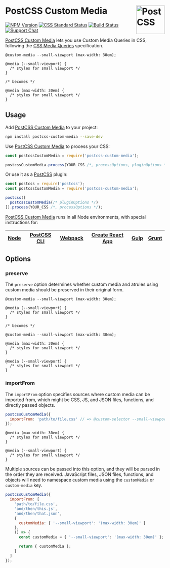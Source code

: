 # PostCSS Custom Media [<img src="https://postcss.github.io/postcss/logo.svg" alt="PostCSS" width="90" height="90" align="right">][postcss]

[![NPM Version][npm-img]][npm-url]
[![CSS Standard Status][css-img]][css-url]
[![Build Status][cli-img]][cli-url]
[![Support Chat][git-img]][git-url]

[PostCSS Custom Media] lets you use Custom Media Queries in CSS, following the
[CSS Media Queries] specification.

```pcss
@custom-media --small-viewport (max-width: 30em);

@media (--small-viewport) {
  /* styles for small viewport */
}

/* becomes */

@media (max-width: 30em) {
  /* styles for small viewport */
}
```

## Usage

Add [PostCSS Custom Media] to your project:

```bash
npm install postcss-custom-media --save-dev
```

Use [PostCSS Custom Media] to process your CSS:

```js
const postcssCustomMedia = require('postcss-custom-media');

postcssCustomMedia.process(YOUR_CSS /*, processOptions, pluginOptions */);
```

Or use it as a [PostCSS] plugin:

```js
const postcss = require('postcss');
const postcssCustomMedia = require('postcss-custom-media');

postcss([
  postcssCustomMedia(/* pluginOptions */)
]).process(YOUR_CSS /*, processOptions */);
```

[PostCSS Custom Media] runs in all Node environments, with special instructions for:

| [Node](INSTALL.md#node) | [PostCSS CLI](INSTALL.md#postcss-cli) | [Webpack](INSTALL.md#webpack) | [Create React App](INSTALL.md#create-react-app) | [Gulp](INSTALL.md#gulp) | [Grunt](INSTALL.md#grunt) |
| --- | --- | --- | --- | --- | --- |

## Options

### preserve

The `preserve` option determines whether custom media and atrules using custom
media should be preserved in their original form.

```pcss
@custom-media --small-viewport (max-width: 30em);

@media (--small-viewport) {
  /* styles for small viewport */
}

/* becomes */

@custom-media --small-viewport (max-width: 30em);

@media (max-width: 30em) {
  /* styles for small viewport */
}

@media (--small-viewport) {
  /* styles for small viewport */
}
```

### importFrom

The `importFrom` option specifies sources where custom media can be imported
from, which might be CSS, JS, and JSON files, functions, and directly passed
objects.

```js
postcssCustomMedia({
  importFrom: 'path/to/file.css' // => @custom-selector --small-viewport (max-width: 30em);
});
```

```pcss
@media (max-width: 30em) {
  /* styles for small viewport */
}

@media (--small-viewport) {
  /* styles for small viewport */
}
```

Multiple sources can be passed into this option, and they will be parsed in the
order they are received. JavaScript files, JSON files, functions, and objects
will need to namespace custom media using the `customMedia` or
`custom-media` key.

```js
postcssCustomMedia({
  importFrom: [
    'path/to/file.css',
    'and/then/this.js',
    'and/then/that.json',
    {
      customMedia: { '--small-viewport': '(max-width: 30em)' }
    },
    () => {
      const customMedia = { '--small-viewport': '(max-width: 30em)' };

      return { customMedia };
    }
  ]
});
```

[cli-img]: https://img.shields.io/travis/postcss/postcss-custom-media/master.svg
[cli-url]: https://travis-ci.org/postcss/postcss-custom-media
[css-img]: https://cssdb.org/badge/custom-media-queries.svg
[css-url]: https://cssdb.org/#custom-media-queries
[git-img]: https://img.shields.io/badge/support-chat-blue.svg
[git-url]: https://gitter.im/postcss/postcss
[npm-img]: https://img.shields.io/npm/v/postcss-custom-media.svg
[npm-url]: https://www.npmjs.com/package/postcss-custom-media

[CSS Media Queries]: https://drafts.csswg.org/mediaqueries-5/#custom-mq
[PostCSS]: https://github.com/postcss/postcss
[PostCSS Custom Media]: https://github.com/postcss/postcss-custom-media
